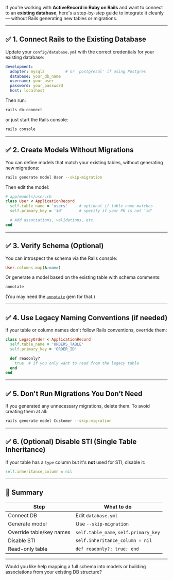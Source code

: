 If you're working with **ActiveRecord in Ruby on Rails** and want to connect to an **existing database**, here's a step-by-step guide to integrate it cleanly — without Rails generating new tables or migrations.

---

## ✅ 1. **Connect Rails to the Existing Database**

Update your `config/database.yml` with the correct credentials for your existing database:

```yaml
development:
  adapter: mysql2         # or 'postgresql' if using Postgres
  database: your_db_name
  username: your_user
  password: your_password
  host: localhost
```

Then run:

```bash
rails db:connect
```

or just start the Rails console:

```bash
rails console
```

---

## ✅ 2. **Create Models Without Migrations**

You can define models that match your existing tables, without generating new migrations:

```bash
rails generate model User --skip-migration
```

Then edit the model:

```ruby
# app/models/user.rb
class User < ApplicationRecord
  self.table_name = 'users'     # optional if table name matches
  self.primary_key = 'id'       # specify if your PK is not 'id'

  # Add associations, validations, etc.
end
```

---

## ✅ 3. **Verify Schema (Optional)**

You can introspect the schema via the Rails console:

```ruby
User.columns.map(&:name)
```

Or generate a model based on the existing table with schema comments:

```bash
annotate
```

(You may need the [`annotate`](https://github.com/ctran/annotate_models) gem for that.)

---

## ✅ 4. **Use Legacy Naming Conventions (if needed)**

If your table or column names don't follow Rails conventions, override them:

```ruby
class LegacyOrder < ApplicationRecord
  self.table_name = 'ORDERS_TABLE'
  self.primary_key = 'ORDER_ID'

  def readonly?
    true  # if you only want to read from the legacy table
  end
end
```

---

## ✅ 5. **Don't Run Migrations You Don’t Need**

If you generated any unnecessary migrations, delete them. To avoid creating them at all:

```bash
rails generate model Customer --skip-migration
```

---

## ✅ 6. (Optional) Disable STI (Single Table Inheritance)

If your table has a `type` column but it's **not** used for STI, disable it:

```ruby
self.inheritance_column = nil
```

---

## 🧠 Summary

| Step                     | What to do                              |
|--------------------------|------------------------------------------|
| Connect DB               | Edit `database.yml`                      |
| Generate model           | Use `--skip-migration`                  |
| Override table/key names | `self.table_name`, `self.primary_key`   |
| Disable STI              | `self.inheritance_column = nil`         |
| Read-only table          | `def readonly?; true; end`              |

---

Would you like help mapping a full schema into models or building associations from your existing DB structure?